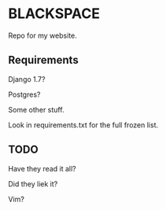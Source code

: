 # BLACKSPACE

Repo for my website.

## Requirements

Django 1.7?

Postgres?

Some other stuff.

Look in requirements.txt for the full frozen list.


## TODO

Have they read it all?

Did they liek it?

Vim?
